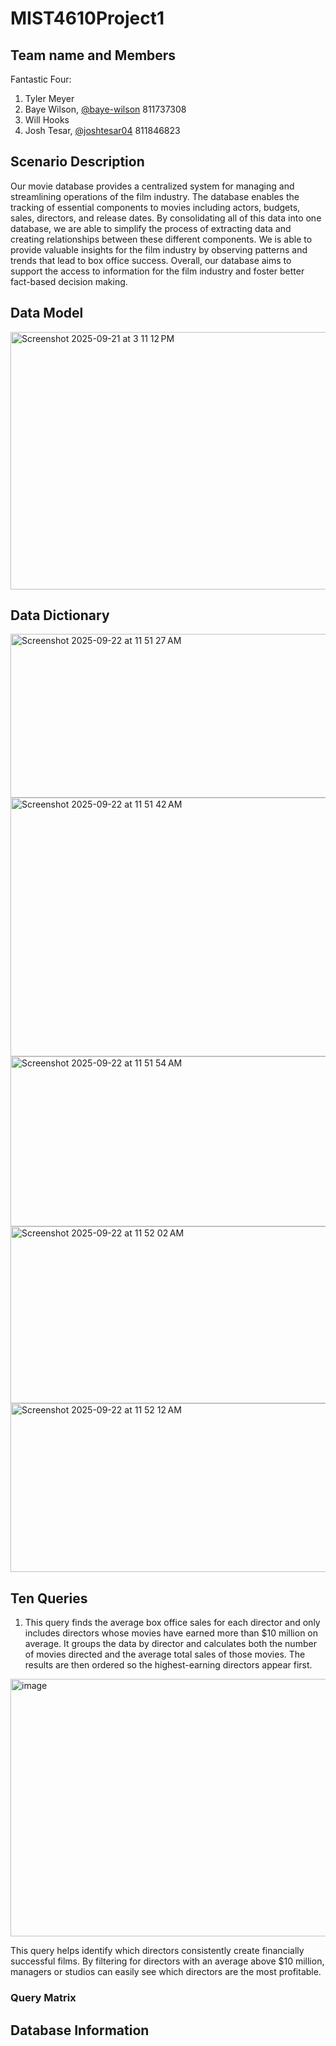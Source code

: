 # MIST4610Project1
## Team name and Members
Fantastic Four:
1) Tyler Meyer
2) Baye Wilson, [@baye-wilson](https://github.com/bay-wilson) 811737308
3) Will Hooks
4) Josh Tesar, [@joshtesar04](https://github.com/joshtesar04) 811846823
## Scenario Description
Our movie database provides a centralized system for managing and streamlining operations of the film industry. The database enables the tracking of essential components to movies including actors, budgets, sales, directors, and release dates. By consolidating all of this data into one database, we are able to simplify the process of extracting data and creating relationships between these different components. We is able to provide valuable insights for the film industry by observing patterns and trends that lead to box office success. Overall, our database aims to support the access to information for the film industry and foster better fact-based decision making.
## Data Model
<img width="929" height="412" alt="Screenshot 2025-09-21 at 3 11 12 PM" src="https://github.com/user-attachments/assets/8d41d124-2744-4f97-be75-e266f5680829" />


## Data Dictionary
<img width="664" height="262" alt="Screenshot 2025-09-22 at 11 51 27 AM" src="https://github.com/user-attachments/assets/5e367f62-7e8e-48ad-8aed-fb3faf62efa5" />
<img width="654" height="414" alt="Screenshot 2025-09-22 at 11 51 42 AM" src="https://github.com/user-attachments/assets/28106eb2-80cf-4769-a692-88cfdfd9e8ae" />
<img width="658" height="272" alt="Screenshot 2025-09-22 at 11 51 54 AM" src="https://github.com/user-attachments/assets/47e6c67e-9565-4a26-ae12-4ae75747ef9e" />
<img width="658" height="283" alt="Screenshot 2025-09-22 at 11 52 02 AM" src="https://github.com/user-attachments/assets/7af81405-be5b-4bd0-b3dc-0f57f59355cb" />
<img width="664" height="270" alt="Screenshot 2025-09-22 at 11 52 12 AM" src="https://github.com/user-attachments/assets/290bc03a-91d5-4797-aece-809719ff0eb4" />



## Ten Queries
1. This query finds the average box office sales for each director and only includes directors whose movies have earned more than $10 million on average. It groups the data by director and calculates both the number of movies directed and the average total sales of those movies. The results are then ordered so the highest-earning directors appear first.
<img width="929" height="412" alt="image" src="https://github.com/user-attachments/assets/eb0e2a40-c811-4b41-bed6-7931f85e8b46" />

This query helps identify which directors consistently create financially successful films. By filtering for directors with an average above $10 million, managers or studios can easily see which directors are the most profitable.

### Query Matrix
## Database Information
